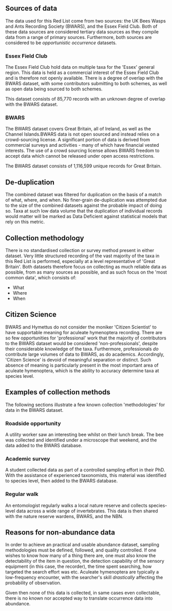 ## Sources of data
The data used for this Red List come from two sources: the UK Bees Wasps and Ants Recording Society (BWARS), and the Essex Field Club. Both of these data sources are considered tertiary data sources as they compile data from a range of primary sources. Furthermore, both sources are considered to be *opportunistic occurrence* datasets.

### Essex Field Club
The Essex Field Club hold data on multiple taxa for the 'Essex' general region. This data is held as a commercial interest of the Essex Field Club and is therefore not openly available. There is a degree of overlap with the BWARS dataset, with some contributors submitting to both schemes, as well as open data being sourced to both schemes.

This dataset consists of 85,770 records with an unknown degree of overlap with the BWARS dataset.

### BWARS
The BWARS dataset covers Great Britain, all of Ireland, as well as the Channel Islands.BWARS data is not open sourced and instead relies on a crowd-sourcing license. A significant portion of data is derived from commercial surveys and activities - many of which have financial vested interests. The use of a crowd sourcing license allows BWARS freedom to accept data which cannot be released under open access restrictions.

The BWARS dataset consists of 1,116,599 unique records for Great Britain.

## De-duplication
The combined dataset was filtered for duplication on the basis of a match of what, where, and when. No finer-grain de-duplication was attempted due to the size of the combined datasets against the probable impact of doing so. Taxa at such low data volume that the duplication of individual records would matter will be marked as Data Deficient against statistical models that rely on this metric.

## Collection methodology
There is no standardised collection or survey method present in either dataset. Very little structured recording of the vast majority of the taxa in this Red List is performed, especially at a level representative of 'Great Britain'. Both datasets therefore focus on collecting as much reliable data as possible, from as many sources as possible, and as such focus on the 'most common data', which consists of:

- What
- Where
- When

## Citizen Science
BWARS and Hymettus do not consider the moniker 'Citizen Scientist' to have supportable meaning for aculeate hymenoptera recording. There are so few opportunities for 'professional' work that the majority of contributors to the BWARS dataset would be considered 'non-professionals', despite their considerable knowledge of the taxa. Furthermore, professionals *do* contribute large volumes of data to BWARS, as do academics. Accordingly, 'Citizen Science' is devoid of meaningful separation or distinct. Such absence of meaning is particularly present in the most important area of aculeate hymenoptera, which is the ability to accuracy determine taxa at species level. 

## Examples of collection methods
The following sections illustrate a few known collection 'methodologies' for data in the BWARS dataset.

### Roadside opportunity
A utility worker saw an interesting bee whilst on their lunch break. The bee was collected and identified under a microscope that weekend, and the data added to the BWARS database.

### Academic survey
A student collected data as part of a controlled sampling effort in their PhD. With the assistance of experienced taxonomists, this material was identified to species level, then added to the BWARS database.

### Regular walk
An entomologist regularly walks a local nature reserve and collects species-level data across a wide range of invertebrates. This data is then shared with the nature reserve wardens, BWARS, and the NBN.

## Reasons for non-abundance data
In order to achieve an practical and usable abundance dataset, sampling methodologies must be defined, followed, and quality controlled. If one wishes to know how many of a thing there are, one must also know the detectability of the item in question, the detection capability of the sensory equipment (in this case, the recorder), the time spent searching, how targeted the search effort was etc. Aculeate hymenoptera are typically a low-frequency encounter, with the searcher's skill *drastically* affecting the probability of observation.

Given then none of this data is collected, in same cases even collectable, there is no known nor accepted way to translate occurrence data into abundance.

